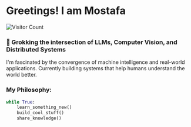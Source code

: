 # Greetings! I am Mostafa
![Visitor Count](https://profile-counter.glitch.me/mad-lad1/count.svg)

### 🚀 Grokking the intersection of LLMs, Computer Vision, and Distributed Systems

I'm fascinated by the convergence of machine intelligence and real-world applications. Currently building systems that help humans understand the world better.

### My Philosophy:
```python
while True:
    learn_something_new()
    build_cool_stuff()
    share_knowledge()
